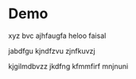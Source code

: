 # Demo


xyz
bvc
ajhfaugfa
heloo faisal 

jabdfgu
kjndfzvu
zjnfkuvzj

kjgilmdbvzz
jkdfng
kfmmfirf
mnjnuni
